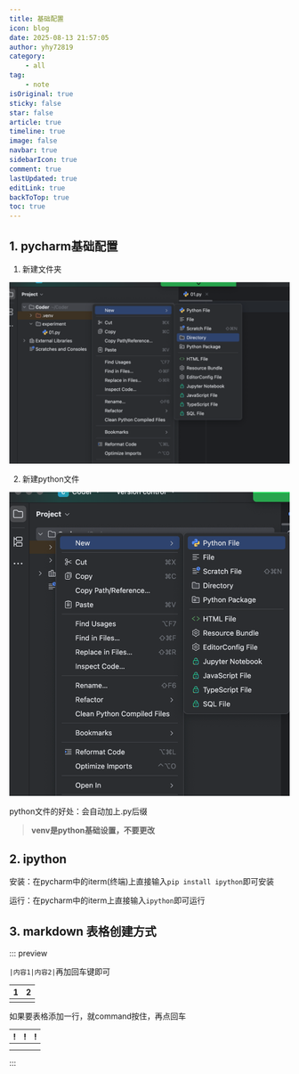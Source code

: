 ```yaml
---
title: 基础配置
icon: blog
date: 2025-08-13 21:57:05
author: yhy72819
category:
    - all
tag:
    - note
isOriginal: true
sticky: false
star: false
article: true
timeline: true
image: false
navbar: true
sidebarIcon: true
comment: true
lastUpdated: true
editLink: true
backToTop: true
toc: true
---
```


## 1. pycharm基础配置

1. 新建文件夹

![image-20250813215958260](./note.assets/image-20250813215958260.png)

2. 新建python文件

![image-20250813220047097](./note.assets/image-20250813220047097.png)

python文件的好处：会自动加上.py后缀

> **venv是python基础设置，不要更改**

## 2. ipython

安装：在pycharm中的iterm(终端)上直接输入`pip install ipython`即可安装

运行：在pycharm中的iterm上直接输入`ipython`即可运行

## 3. markdown 表格创建方式

::: preview

`|内容1|内容2|`再加回车键即可

| 1    | 2    |
| ---- | ---- |
|      |      |

如果要表格添加一行，就command按住，再点回车

| !    | !    | !    |
| ---- | ---- | ---- |
|      |      |      |
|      |      |      |



:::
